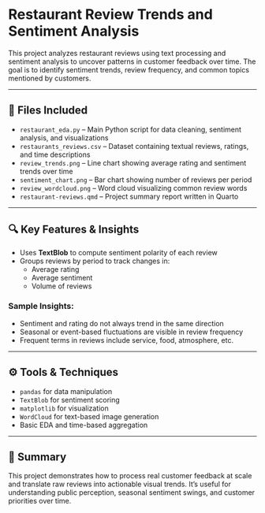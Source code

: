 # Restaurant Review Trends and Sentiment Analysis

This project analyzes restaurant reviews using text processing and sentiment analysis to uncover patterns in customer feedback over time. The goal is to identify sentiment trends, review frequency, and common topics mentioned by customers.

---

## 📁 Files Included

- `restaurant_eda.py` – Main Python script for data cleaning, sentiment analysis, and visualizations
- `restaurants_reviews.csv` – Dataset containing textual reviews, ratings, and time descriptions
- `review_trends.png` – Line chart showing average rating and sentiment trends over time
- `sentiment_chart.png` – Bar chart showing number of reviews per period
- `review_wordcloud.png` – Word cloud visualizing common review words
- `restaurant-reviews.qmd` – Project summary report written in Quarto

---

## 🔍 Key Features & Insights

- Uses **TextBlob** to compute sentiment polarity of each review  
- Groups reviews by period to track changes in:
  - Average rating
  - Average sentiment
  - Volume of reviews

### Sample Insights:
- Sentiment and rating do not always trend in the same direction
- Seasonal or event-based fluctuations are visible in review frequency
- Frequent terms in reviews include service, food, atmosphere, etc.

---

## ⚙️ Tools & Techniques

- `pandas` for data manipulation
- `TextBlob` for sentiment scoring
- `matplotlib` for visualization
- `WordCloud` for text-based image generation
- Basic EDA and time-based aggregation

---

## 📌 Summary

This project demonstrates how to process real customer feedback at scale and translate raw reviews into actionable visual trends. It’s useful for understanding public perception, seasonal sentiment swings, and customer priorities over time.
